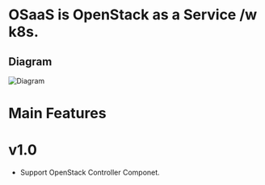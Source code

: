 # OSaaS is OpenStack as a Service /w k8s.

## Diagram

![Diagram](etc-files/OaaS-Introduce.png)

# Main Features

# v1.0

* Support OpenStack Controller Componet.
